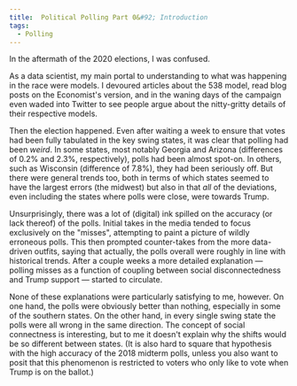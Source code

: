 ```yaml
---
title:  Political Polling Part 0&#92; Introduction
tags:
  - Polling
---
```


In the aftermath of the 2020 elections, I was confused.

<!--more-->

As a data scientist,
my main portal to understanding to what was happening in the race
were models. I devoured articles about the 538 model, read blog posts on 
the Economist's version, and in the waning days of the campaign
even waded into Twitter to see people argue about the nitty-gritty
details of their respective models.

Then the election happened. Even after waiting a week to ensure
that votes had been fully tabulated in the key swing states, 
it was clear that polling had been _weird_. In some states, most
notably Georgia and Arizona (differences of 0.2% and 2.3%, respectively), polls had been almost spot-on. In
others, such as Wisconsin (difference of 7.8%),
they had been seriously off. But there were general trends too, both
in terms of which states seemed to have the largest errors (the midwest)
but also in that _all_ of the deviations, even including the states
where polls were close, were towards Trump. 

Unsurprisingly, there was a lot of (digital) ink spilled on
the accuracy (or lack thereof) of the polls. Initial
takes in the media tended to focus exclusively on the "misses",
attempting to paint a picture of wildly erroneous polls. This
then prompted counter-takes from the more data-driven outfits,
saying that actually, the polls overall were roughly in line
with historical trends. After a couple weeks a more detailed
explanation — polling misses as a function of coupling between
social disconnectedness and Trump support — started to circulate.

None of these explanations were particularly satisfying to me,
however. On one hand, the polls were obviously better than nothing,
especially in some of the southern states. On the other hand, in 
every single swing state the polls were all wrong in the same
direction. The concept of social connectness is interesting, but
to me it doesn't explain why the shifts would be so different
between states. (It is also hard to square that hypothesis
with the high accuracy of the 2018 midterm
polls, unless you also want to posit that this phenomenon
is restricted to voters who only like to vote when Trump is
on the ballot.)
